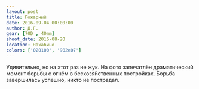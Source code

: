 ```yaml
---
layout: post
title: Пожарный
date: 2016-09-04 00:00:00
author: Д.Г.
gear: [70D , 40mm]
shoot_date: 2016-08-20
location: Нахабино
colors: ['020100', '902e07']
---
```


Удивительно, но на этот раз не жук. На фото запечатлён драматический момент борьбы с огнём в бесхозяйственных постройках. Борьба завершилась успешно, никто не пострадал.
